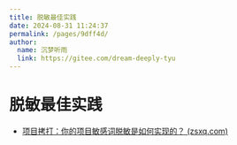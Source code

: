 ```yaml
---
title: 脱敏最佳实践
date: 2024-08-31 11:24:37
permalink: /pages/9dff4d/
author: 
  name: 沉梦听雨
  link: https://gitee.com/dream-deeply-tyu
---
```

# 脱敏最佳实践

- [项目拷打：你的项目敏感词脱敏是如何实现的？ (zsxq.com)](https://articles.zsxq.com/id_mw13flcujsrb.html)